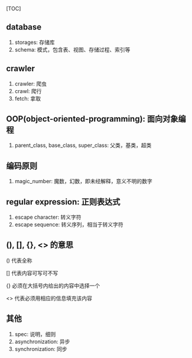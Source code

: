 [TOC]

## database

1. storages: 存储库
2. schema: 模式，包含表、视图、存储过程、索引等

## crawler

1. crawler: 爬虫
2. crawl: 爬行
3. fetch: 拿取

## OOP(object-oriented-programming): 面向对象编程

1. parent_class, base_class, super_class: 父类，基类，超类

## 编码原则

1. magic_number: 魔数，幻数，即未经解释，意义不明的数字

## regular expression: 正则表达式

1. escape character: 转义字符
2. escape sequence: 转义序列，相当于转义字符

## (), [], {}, <> 的意思

() 代表全称

[] 代表内容可写可不写

{} 必须在大括号内给出的内容中选择一个

<> 代表必须用相应的信息填充该内容

## 其他

1. spec: 说明，细则
2. asynchronization: 异步
3. synchronization: 同步